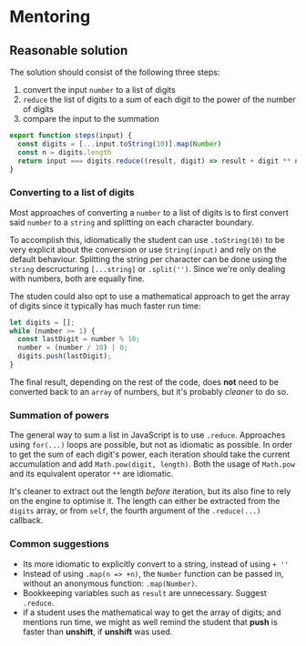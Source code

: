 # Mentoring

## Reasonable solution

The solution should consist of the following three steps:

1. convert the input `number` to a list of digits
2. `reduce` the list of digits to a _sum_ of each digit to the power of the number of digits
3. compare the input to the summation

```javascript
export function steps(input) {
  const digits = [...input.toString(10)].map(Number)
  const n = digits.length
  return input === digits.reduce((result, digit) => result + digit ** n, 0)
}
```

### Converting to a list of digits

Most approaches of converting a `number` to a list of digits is to first
convert said `number` to a `string` and splitting on each character boundary.

To accomplish this, idiomatically the student can use `.toString(10)` to be
very explicit about the conversion or use `String(input)` and rely on the
default behaviour. Splitting the string per character can be done using the
`string` descructuring `[...string]` or `.split('')`. Since we're only dealing
with numbers, both are equally fine.

The studen could also opt to use a mathematical approach to get the array of digits since
it typically has much faster run time: 

```javascript
let digits = [];
while (number >= 1) {
  const lastDigit = number % 10;
  number = (number / 10) | 0;
  digits.push(lastDigit);
}
``` 

The final result, depending on the rest of the code, does **not** need to be
converted back to an `array` of numbers, but it's probably _cleaner_ to do so.

### Summation of powers

The general way to sum a list in JavaScript is to use `.reduce`. Approaches
using `for(...)` loops are possible, but not as idiomatic as possible. In order
to get the sum of each digit's power, each iteration should take the current
accumulation and add `Math.pow(digit, length)`. Both the usage of `Math.pow`
and its equivalent operator `**` are idiomatic.

It's cleaner to extract out the length _before_ iteration, but its also fine
to rely on the engine to optimise it. The length can either be extracted from
the `digits` array, or from `self`, the fourth argument of the `.reduce(...)`
callback.

### Common suggestions

- Its more idiomatic to explicitly convert to a string, instead of using `+ ''`
- Instead of using `.map(n => +n)`, the `Number` function can be passed in,
  without an anonymous function: `.map(Number)`.
- Bookkeeping variables such as `result` are unnecessary. Suggest `.reduce`.
- if a student uses the mathematical way to get the array of digits; and mentions run time, 
  we might as well remind the student that **push** is faster than **unshift**, if **unshift** was used.

